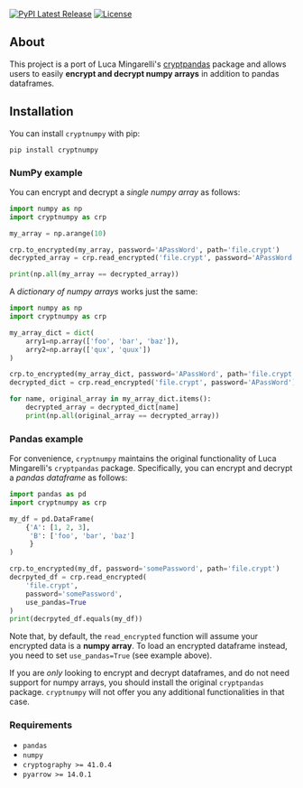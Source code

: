 [![PyPI Latest Release](https://img.shields.io/pypi/v/CryptNumPy.svg)](https://pypi.org/project/CryptNumPy/)
[![License](https://img.shields.io/pypi/l/CryptNumPy.svg)](https://github.com/lungoruscello/CryptNumPy/blob/master/LICENSE.txt)

## About

This project is a port of Luca Mingarelli's [cryptpandas](https://github.com/LucaMingarelli/CryptPandas) package and allows 
users to easily **encrypt and decrypt numpy arrays** in addition to pandas dataframes.


## Installation

You can install `cryptnumpy` with pip:

`pip install cryptnumpy`

### NumPy example

You can encrypt and decrypt a *single numpy array* as follows:

```python
import numpy as np
import cryptnumpy as crp

my_array = np.arange(10)

crp.to_encrypted(my_array, password='APassWord', path='file.crypt')
decrypted_array = crp.read_encrypted('file.crypt', password='APassWord')

print(np.all(my_array == decrypted_array))
```

A *dictionary of numpy arrays* works just the same:

```python
import numpy as np
import cryptnumpy as crp

my_array_dict = dict(
    arry1=np.array(['foo', 'bar', 'baz']),
    arry2=np.array(['qux', 'quux'])
)

crp.to_encrypted(my_array_dict, password='APassWord', path='file.crypt')
decrypted_dict = crp.read_encrypted('file.crypt', password='APassWord')

for name, original_array in my_array_dict.items():
    decrypted_array = decrypted_dict[name]
    print(np.all(original_array == decrypted_array))
```

### Pandas example

For convenience, `cryptnumpy` maintains the original functionality of Luca Mingarelli's `cryptpandas` package. 
Specifically, you can encrypt and decrypt a *pandas dataframe* as follows:

```python
import pandas as pd
import cryptnumpy as crp

my_df = pd.DataFrame(
    {'A': [1, 2, 3],
     'B': ['foo', 'bar', 'baz']
     }
)

crp.to_encrypted(my_df, password='somePassword', path='file.crypt')
decrpyted_df = crp.read_encrypted(
    'file.crypt', 
    password='somePassword', 
    use_pandas=True 
)
print(decrpyted_df.equals(my_df))
```
Note that, by default, the `read_encrypted` function will assume your encrypted data is a **numpy array**. 
To load an encrypted dataframe instead, you need to set `use_pandas=True` (see example above).  

If you are *only* looking to encrypt and decrypt dataframes, and do not need support for 
numpy arrays, you should install the original `cryptpandas` package. `cryptnumpy` will not offer 
you any additional functionalities in that case.   

### Requirements

-   `pandas`
-   `numpy`
-   `cryptography >= 41.0.4`
-   `pyarrow >= 14.0.1`

